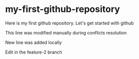 # my-first-github-repository
Here is my first github repository. Let's get started with github

This line was modified manually during conflicts resolution

New line was added locally

Edit in the feature-2 branch